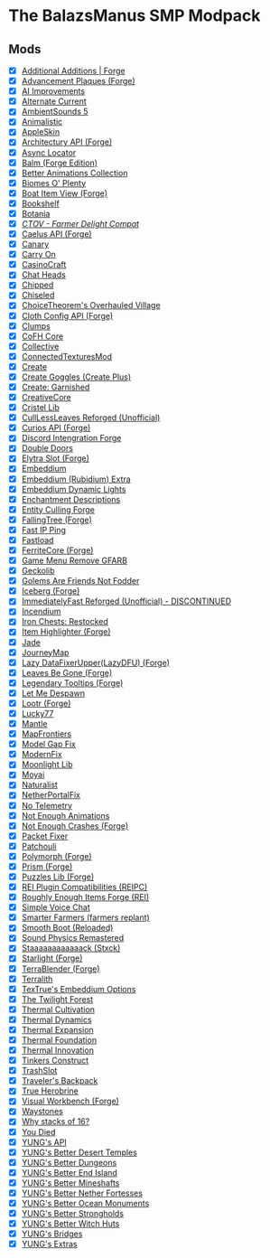 # The BalazsManus SMP Modpack

## Mods
- [x] [Additional Additions | Forge](https://www.curseforge.com/minecraft/mc-mods/additional-additions-forge)
- [x] [Advancement Plaques (Forge)](https://www.curseforge.com/minecraft/mc-mods/advancement-plaques)
- [x] [AI Improvements](https://www.curseforge.com/minecraft/mc-mods/ai-improvements)
- [x] [Alternate Current](https://www.curseforge.com/minecraft/mc-mods/alternate-current)
- [x] [AmbientSounds 5](https://www.curseforge.com/minecraft/mc-mods/ambientsounds)
- [x] [Animalistic](https://www.curseforge.com/minecraft/mc-mods/animalistic)
- [x] [AppleSkin](https://www.curseforge.com/minecraft/mc-mods/appleskin)
- [x] [Architectury API (Forge)](https://www.curseforge.com/minecraft/mc-mods/architectury-api)
- [x] [Async Locator](https://www.curseforge.com/minecraft/mc-mods/async-locator)
- [x] [Balm (Forge Edition)](https://www.curseforge.com/minecraft/mc-mods/balm)
- [x] [Better Animations Collection](https://www.curseforge.com/minecraft/mc-mods/better-animations-collection)
- [x] [Biomes O' Plenty](https://www.curseforge.com/minecraft/mc-mods/biomes-o-plenty)
- [x] [Boat Item View (Forge)](https://www.curseforge.com/minecraft/mc-mods/boat-item-view-forge)
- [x] [Bookshelf](https://www.curseforge.com/minecraft/mc-mods/bookshelf)
- [x] [Botania](https://www.curseforge.com/minecraft/mc-mods/botania)
- [x] [*CTOV - Farmer Delight Compat*](https://www.curseforge.com/minecraft/texture-packs/ctov-farmer-delight-compat)
- [x] [Caelus API (Forge)](https://www.curseforge.com/minecraft/mc-mods/caelus)
- [x] [Canary](https://www.curseforge.com/minecraft/mc-mods/canary)
- [x] [Carry On](https://www.curseforge.com/minecraft/mc-mods/carry-on)
- [x] [CasinoCraft](https://www.curseforge.com/minecraft/mc-mods/casinocraft)
- [x] [Chat Heads](https://www.curseforge.com/minecraft/mc-mods/chat-heads)
- [x] [Chipped](https://www.curseforge.com/minecraft/mc-mods/chipped)
- [x] [Chiseled](https://www.curseforge.com/minecraft/mc-mods/chiseled)
- [x] [ChoiceTheorem's Overhauled Village](https://www.curseforge.com/minecraft/mc-mods/choicetheorems-overhauled-village)
- [x] [Cloth Config API (Forge)](https://www.curseforge.com/minecraft/mc-mods/cloth-config)
- [x] [Clumps](https://www.curseforge.com/minecraft/mc-mods/clumps)
- [x] [CoFH Core](https://www.curseforge.com/minecraft/mc-mods/cofh-core)
- [x] [Collective](https://www.curseforge.com/minecraft/mc-mods/collective)
- [x] [ConnectedTexturesMod](https://www.curseforge.com/minecraft/mc-mods/ctm)
- [x] [Create](https://www.curseforge.com/minecraft/mc-mods/create)
- [x] [Create Goggles (Create Plus)](https://www.curseforge.com/minecraft/mc-mods/create-goggles)
- [x] [Create: Garnished](https://www.curseforge.com/minecraft/mc-mods/garnished)
- [x] [CreativeCore](https://www.curseforge.com/minecraft/mc-mods/creativecore)
- [x] [Cristel Lib](https://www.curseforge.com/minecraft/mc-mods/cristel-lib)
- [x] [CullLessLeaves Reforged (Unofficial)](https://www.curseforge.com/minecraft/mc-mods/culllessleaves-reforged)
- [x] [Curios API (Forge)](https://www.curseforge.com/minecraft/mc-mods/curios)
- [x] [Discord Intengration Forge](https://www.curseforge.com/minecraft/mc-mods/dcintegration)
- [x] [Double Doors](https://www.curseforge.com/minecraft/mc-mods/double-doors)
- [x] [Elytra Slot (Forge)](https://www.curseforge.com/minecraft/mc-mods/elytra-slot)
- [x] [Embeddium](https://www.curseforge.com/minecraft/mc-mods/embeddium)
- [x] [Embeddium (Rubidium) Extra](https://www.curseforge.com/minecraft/mc-mods/rubidium-extra)
- [x] [Embeddium Dynamic Lights](https://www.curseforge.com/minecraft/mc-mods/dynamiclights-reforged)
- [x] [Enchantment Descriptions](https://www.curseforge.com/minecraft/mc-mods/enchantment-descriptions)
- [x] [Entity Culling Forge](https://www.curseforge.com/minecraft/mc-mods/entityculling)
- [x] [FallingTree (Forge)](https://www.curseforge.com/minecraft/mc-mods/falling-tree)
- [x] [Fast IP Ping](https://www.curseforge.com/minecraft/mc-mods/fast-ip-ping)
- [x] [Fastload](https://www.curseforge.com/minecraft/mc-mods/fastload)
- [x] [FerriteCore (Forge)](https://www.curseforge.com/minecraft/mc-mods/ferritecore)
- [x] [Game Menu Remove GFARB](https://www.curseforge.com/minecraft/mc-mods/game-menu-remove-gfarb)
- [x] [Geckolib](https://www.curseforge.com/minecraft/mc-mods/geckolib)
- [x] [Golems Are Friends Not Fodder](https://www.curseforge.com/minecraft/mc-mods/golemsarefriends)
- [x] [Iceberg (Forge)](https://www.curseforge.com/minecraft/mc-mods/iceberg)
- [x] [ImmediatelyFast Reforged (Unofficial) - DISCONTINUED](https://www.curseforge.com/minecraft/mc-mods/immediatelyfast-reforged)
- [x] [Incendium](https://www.curseforge.com/minecraft/mc-mods/incendium)
- [x] [Iron Chests: Restocked](https://www.curseforge.com/minecraft/mc-mods/ironchests)
- [x] [Item Highlighter (Forge)](https://www.curseforge.com/minecraft/mc-mods/item-highlighter)
- [x] [Jade](https://www.curseforge.com/minecraft/mc-mods/jade)
- [x] [JourneyMap](https://www.curseforge.com/minecraft/mc-mods/journeymap)
- [x] [Lazy DataFixerUpper(LazyDFU) (Forge)](https://www.curseforge.com/minecraft/mc-mods/lazy-dfu-forge)
- [x] [Leaves Be Gone (Forge)](https://www.curseforge.com/minecraft/mc-mods/leaves-be-gone)
- [x] [Legendary Tooltips (Forge)](https://www.curseforge.com/minecraft/mc-mods/legendary-tooltips)
- [x] [Let Me Despawn](https://www.curseforge.com/minecraft/mc-mods/let-me-despawn)
- [x] [Lootr (Forge)](https://www.curseforge.com/minecraft/mc-mods/lootr)
- [x] [Lucky77](https://www.curseforge.com/minecraft/mc-mods/lucky77)
- [x] [Mantle](https://www.curseforge.com/minecraft/mc-mods/mantle)
- [x] [MapFrontiers](https://www.curseforge.com/minecraft/mc-mods/mapfrontiers)
- [x] [Model Gap Fix](https://www.curseforge.com/minecraft/mc-mods/model-gap-fix)
- [x] [ModernFix](https://www.curseforge.com/minecraft/mc-mods/modernfix)
- [x] [Moonlight Lib](https://www.curseforge.com/minecraft/mc-mods/selene)
- [x] [Moyai](https://www.curseforge.com/minecraft/mc-mods/moyai)
- [x] [Naturalist](https://www.curseforge.com/minecraft/mc-mods/naturalist)
- [x] [NetherPortalFix](https://www.curseforge.com/minecraft/mc-mods/netherportalfix)
- [x] [No Telemetry](https://www.curseforge.com/minecraft/mc-mods/no-telemetry)
- [x] [Not Enough Animations](https://www.curseforge.com/minecraft/mc-mods/not-enough-animations)
- [x] [Not Enough Crashes (Forge)](https://www.curseforge.com/minecraft/mc-mods/not-enough-crashes-forge)
- [x] [Packet Fixer](https://www.curseforge.com/minecraft/mc-mods/packet-fixer)
- [x] [Patchouli](https://www.curseforge.com/minecraft/mc-mods/patchouli)
- [x] [Polymorph (Forge)](https://www.curseforge.com/minecraft/mc-mods/polymorph)
- [x] [Prism (Forge)](https://www.curseforge.com/minecraft/mc-mods/prism-lib)
- [x] [Puzzles Lib (Forge)](https://www.curseforge.com/minecraft/mc-mods/puzzles-lib)
- [x] [REI Plugin Compatibilities (REIPC)](https://www.curseforge.com/minecraft/mc-mods/roughly-enough-items-hacks)
- [x] [Roughly Enough Items Forge (REI)](https://www.curseforge.com/minecraft/mc-mods/roughly-enough-items)
- [x] [Simple Voice Chat](https://www.curseforge.com/minecraft/mc-mods/simple-voice-chat)
- [x] [Smarter Farmers (farmers replant)](https://www.curseforge.com/minecraft/mc-mods/smarter-farmers-farmers-replant)
- [x] [Smooth Boot (Reloaded)](https://www.curseforge.com/minecraft/mc-mods/smooth-boot-reloaded)
- [x] [Sound Physics Remastered](https://www.curseforge.com/minecraft/mc-mods/sound-physics-remastered)
- [x] [Staaaaaaaaaaaack (Stxck)](https://www.curseforge.com/minecraft/mc-mods/staaaaaaaaaaaack)
- [x] [Starlight (Forge)](https://www.curseforge.com/minecraft/mc-mods/starlight-forge)
- [x] [TerraBlender (Forge)](https://www.curseforge.com/minecraft/mc-mods/terrablender)
- [x] [Terralith](https://www.curseforge.com/minecraft/mc-mods/terralith)
- [x] [TexTrue's Embeddium Options](https://www.curseforge.com/minecraft/mc-mods/textrues-embeddium-options)
- [x] [The Twilight Forest](https://www.curseforge.com/minecraft/mc-mods/the-twilight-forest)
- [x] [Thermal Cultivation](https://www.curseforge.com/minecraft/mc-mods/thermal-cultivation)
- [x] [Thermal Dynamics](https://www.curseforge.com/minecraft/mc-mods/thermal-dynamics)
- [x] [Thermal Expansion](https://www.curseforge.com/minecraft/mc-mods/thermal-expansion)
- [x] [Thermal Foundation](https://www.curseforge.com/minecraft/mc-mods/thermal-foundation)
- [x] [Thermal Innovation](https://www.curseforge.com/minecraft/mc-mods/thermal-innovation)
- [x] [Tinkers Construct](https://www.curseforge.com/minecraft/mc-mods/tinkers-construct)
- [x] [TrashSlot](https://www.curseforge.com/minecraft/mc-mods/trashslot)
- [x] [Traveler's Backpack](https://www.curseforge.com/minecraft/mc-mods/travelers-backpack)
- [x] [True Herobrine](https://www.curseforge.com/minecraft/mc-mods/true-herobrine)
- [x] [Visual Workbench (Forge)](https://www.curseforge.com/minecraft/mc-mods/visual-workbench)
- [x] [Waystones](https://www.curseforge.com/minecraft/mc-mods/waystones)
- [x] [Why stacks of 16?](https://www.curseforge.com/minecraft/mc-mods/why-stacks-of-16)
- [x] [You Died](https://www.curseforge.com/minecraft/mc-mods/you-died)
- [x] [YUNG's API](https://www.curseforge.com/minecraft/mc-mods/yungs-api)
- [x] [YUNG's Better Desert Temples](https://www.curseforge.com/minecraft/mc-mods/yungs-better-desert-temples)
- [x] [YUNG's Better Dungeons](https://www.curseforge.com/minecraft/mc-mods/yungs-better-dungeons)
- [x] [YUNG's Better End Island](https://www.curseforge.com/minecraft/mc-mods/yungs-better-end-island)
- [x] [YUNG's Better Mineshafts](https://www.curseforge.com/minecraft/mc-mods/yungs-better-mineshafts-forge)
- [x] [YUNG's Better Nether Fortesses](https://www.curseforge.com/minecraft/mc-mods/yungs-better-nether-fortresses)
- [x] [YUNG's Better Ocean Monuments](https://www.curseforge.com/minecraft/mc-mods/yungs-better-ocean-monuments)
- [x] [YUNG's Better Strongholds](https://www.curseforge.com/minecraft/mc-mods/yungs-better-strongholds)
- [x] [YUNG's Better Witch Huts](https://www.curseforge.com/minecraft/mc-mods/yungs-better-witch-huts)
- [x] [YUNG's Bridges](https://www.curseforge.com/minecraft/mc-mods/yungs-bridges)
- [x] [YUNG's Extras](https://www.curseforge.com/minecraft/mc-mods/yungs-extras)
